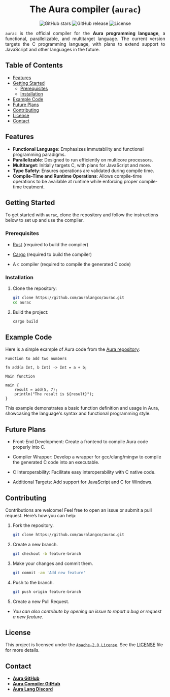 <h1 align="center">
    The Aura compiler (<code>aurac</code>) 
</h1>

<div  align="center">
    <img src="https://img.shields.io/github/stars/auralangco/aurac" alt="GitHub stars" href="https://github.com/auralangco/aurac/stargazers" />
    <img src="https://img.shields.io/github/release/auralangco/aurac" alt="GitHub release" href="https://github.com/auralangco/aurac/releases" />
    <img src="https://img.shields.io/github/license/auralangco/aurac" alt="License" href="https://raw.githubusercontent.com/auralangco/aurac/master/LICENSE" />
</div>

<p align="center" style="text-align: justify;">
    <code>aurac</code> is the official compiler for the <strong>Aura programming language</strong>, a functional, parallelizable, and multitarget language. The current version targets the C programming language, with plans to extend support to JavaScript and other languages in the future.
</p>

## Table of Contents

- [Features](#features)
- [Getting Started](#getting-started)
  - [Prerequisites](#prerequisites)
  - [Installation](#installation)
- [Example Code](#example-code)
- [Future Plans](#future-plans)
- [Contributing](#contributing)
- [License](#license)
- [Contact](#contact)

## Features

- **Functional Language**: Emphasizes immutability and functional programming paradigms.
- **Parallelizable**: Designed to run efficiently on multicore processors.
- **Multitarget**: Initially targets C, with plans for JavaScript and more.
- **Type Safety**: Ensures operations are validated during compile time.
- **Compile-Time and Runtime Operations**: Allows compile-time operations to be available at runtime while enforcing proper compile-time treatment.

## Getting Started

To get started with `aurac`, clone the repository and follow the instructions below to set up and use the compiler.

### Prerequisites

- [Rust](https://www.rust-lang.org/tools/install) (required to build the compiler)

- [Cargo](https://doc.rust-lang.org/cargo/getting-started/installation.html) (required to build the compiler)

- A `C` compiler (required to compile the generated C code)

### Installation

1. Clone the repository:

   ```sh
   git clone https://github.com/auralangco/aurac.git
   cd aurac
   ```

2. Build the project:
   ```sh
   cargo build
   ```

## Example Code

Here is a simple example of Aura code from the [Aura repository](https://github.com/auralangco/aura/blob/master/examples/core.aura):

`Function to add two numbers`

```aura
fn add(a Int, b Int) -> Int = a + b;
```

`Main function`

```aura
main {
    result = add(5, 7);
    println("The result is ${result}");
}
```

This example demonstrates a basic function definition and usage in Aura, showcasing the language's syntax and functional programming style.

## Future Plans

- Front-End Development: Create a frontend to compile Aura code properly into C.

- Compiler Wrapper: Develop a wrapper for gcc/clang/mingw to compile the generated C code into an executable.

- C Interoperability: Facilitate easy interoperability with C native code.

- Additional Targets: Add support for JavaScript and C for Windows.

## Contributing

Contributions are welcome! Feel free to open an issue or submit a pull request. Here’s how you can help:

1. Fork the repository.

   ```sh
   git clone https://github.com/auralangco/aurac.git
   ```

2. Create a new branch.

   ```sh
   git checkout -b feature-branch
   ```

3. Make your changes and commit them.

   ```sh
   git commit -am 'Add new feature'
   ```

4. Push to the branch.

   ```sh
   git push origin feature-branch
   ```

5. Create a new Pull Request.

- _You can also contribute by opening an issue to report a bug or request a new feature._

## License

This project is licensed under the [`Apache-2.0 License`](https://www.apache.org/licenses/LICENSE-2.0.txt). See the [LICENSE](LICENSE) file for more details.

## Contact

- [**Aura GitHub**](https://github.com/auralangco/aura)
- [**Aura Compiler GitHub**](https://github.com/auralangco/aurac)
- [**Aura Lang Discord**](https://discord.gg/avhRgaTRUt)
